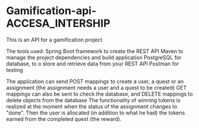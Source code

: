 # Gamification-api-ACCESA_INTERSHIP
This is an API for a gamification project

The tools used:
Spring Boot framework to create the REST API
Maven to manage the project dependencies and build application
PostgreSQL for database, to o store and retrieve data from your REST API
Postman for testing

The application can send POST mappings to create a user, a quest or an assignment (the assignment needs a user and a quest to be created)
GET mappings can also be sent to check the database, and DELETE mappings to delete objects from the database
The functionality of winning tokens is realized at the moment when the status of the assignment changes to "done".
Then the user is allocated (in addition to what he had) the tokens earned from the completed quest (the reward).
